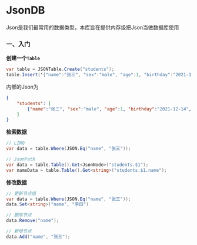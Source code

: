 # JsonDB

Json是我们最常用的数据类型，本库旨在提供内存级把Json当做数据库使用

### 一、入门

**创建一个`Table`**

``` c#
var table = JSONTable.Create("students");
table.Insert('{"name":"张三", "sex":"male", "age":1, "birthday":"2021-12-14"}');
```

内部的Json为
```json
{
    "students": [
        {"name":"张三", "sex":"male", "age":1, "birthday":"2021-12-14", "_id":"67f49ca6-35f9-4016-9f02-7857ee24d554"}
    ]
}
```

**检索数据**

``` c#
// LINQ
var data = table.Where(JSON.Eq("name", "张三"));

// JsonPath
var data = table.Table().Get<JsonNode>("students.$1");
var nameData = table.Table().Get<string>("students.$1.name");

```

**修改数据**

```c#
// 更新节点值
var data = table.Where(JSON.Eq("name", "张三"));
data.Set<string>("name", "李四")

// 删除节点
data.Remove("name");

// 新增节点
data.Add("name", "张三");
```


